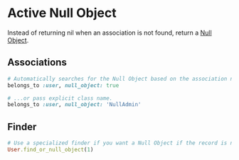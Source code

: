 Active Null Object
==================

Instead of returning nil when an association is not found, return a [Null Object](http://martinfowler.com/eaaCatalog/specialCase.html).

Associations
------------
```ruby
# Automatically searches for the Null Object based on the association name (NullUser)...
belongs_to :user, null_object: true

# ...or pass explicit class name.
belongs_to :user, null_object: 'NullAdmin'
```

Finder
------
```ruby
# Use a specialized finder if you want a Null Object if the record is not found.
User.find_or_null_object(1)
```
